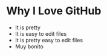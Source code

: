 # Why I Love GitHub

* It is pretty
* It is easy to edit files
* It is pretty easy to edit files
* Muy bonito
